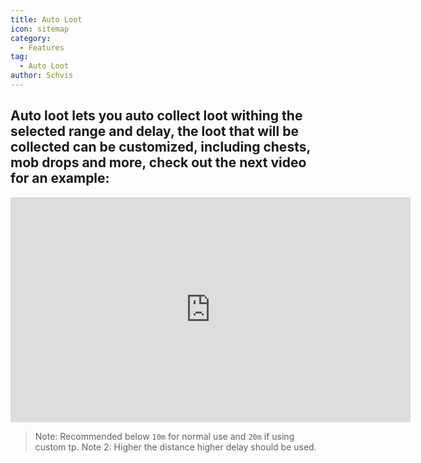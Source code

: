 ```yaml
---
title: Auto Loot
icon: sitemap
category:
  - Features
tag:
  - Auto Loot
author: Schvis
---
```


## Auto loot lets you auto collect loot withing the selected range and delay, the loot that will be collected can be customized, including chests, mob drops and more, check out the next video for an example:

<iframe width="640" height="360" src="https://www.youtube.com/embed/wUyI2XO_Z4E?list=PL5eI1Tb64p56g27qfYk7VuFTz4FK6YrKa" title="Korepi - Auto Loot" frameborder="0" allow="accelerometer; autoplay; clipboard-write; encrypted-media; gyroscope; picture-in-picture; web-share" allowfullscreen></iframe>

> Note: Recommended below `10m` for normal use and `20m` if using custom tp.
> Note 2: Higher the distance higher delay should be used.